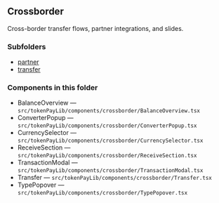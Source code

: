 ## Crossborder

Cross-border transfer flows, partner integrations, and slides.

### Subfolders
- [partner](./partner/README.md)
- [transfer](./transfer/README.md)

### Components in this folder
- BalanceOverview — `src/tokenPayLib/components/crossborder/BalanceOverview.tsx`
- ConverterPopup — `src/tokenPayLib/components/crossborder/ConverterPopup.tsx`
- CurrencySelector — `src/tokenPayLib/components/crossborder/CurrencySelector.tsx`
- ReceiveSection — `src/tokenPayLib/components/crossborder/ReceiveSection.tsx`
- TransactionModal — `src/tokenPayLib/components/crossborder/TransactionModal.tsx`
- Transfer — `src/tokenPayLib/components/crossborder/Transfer.tsx`
- TypePopover — `src/tokenPayLib/components/crossborder/TypePopover.tsx`
